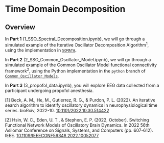 # Time Domain Decomposition

## Overview

In **Part 1** (1_SSO_Spectral_Decomposition.ipynb), we will go through a simulated example of the Iterative Oscillator Decomposition Algorithm<sup>1</sup>, using the implementation in [`SOMATA`](https://github.com/mh105/somata). 

In **Part 2** (2_SSO_Common_Oscillator_Model.ipynb), we will go through a simulated example of the Common Oscillator Model functional connectivity framework<sup>2</sup>, using the Python implementation in the `python` branch of [`Common_Oscillator_Models`](https://github.com/Eden-Kramer-Lab/Common_Oscillator_Models/tree/python).

In **Part 3** (3_propofol_data.ipynb), you will explore EEG data collected from a participant undergoing propofol anesthesia.

[1] Beck, A. M., He, M., Gutierrez, R. G., & Purdon, P. L. (2022). An iterative search algorithm to identify oscillatory dynamics in neurophysiological time series. bioRxiv, 2022-10. [10.1101/2022.10.30.514422](https://doi.org/10.1101/2022.10.30.514422)

[2] Hsin, W. C., Eden, U. T., & Stephen, E. P. (2022, October). Switching Functional Network Models of Oscillatory Brain Dynamics. In 2022 56th Asilomar Conference on Signals, Systems, and Computers (pp. 607-612). IEEE. [10.1109/IEEECONF56349.2022.10052077](https://doi.org/10.1109/IEEECONF56349.2022.10052077)